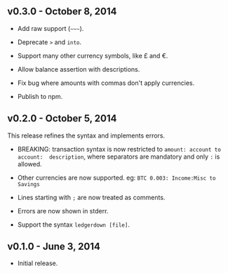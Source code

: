 ## v0.3.0 - October  8, 2014

* Add raw support (`~~~`).

* Deprecate `>` and `into`.

* Support many other currency symbols, like £ and €.

* Allow balance assertion with descriptions.

* Fix bug where amounts with commas don't apply currencies.

* Publish to npm.

## v0.2.0 - October 5, 2014

This release refines the syntax and implements errors.

* BREAKING: transaction syntax is now restricted to `amount: account to account: 
description`, where separators are mandatory and only `:` is allowed.

* Other currencies are now supported. eg: `BTC 0.003: Income:Misc to Savings`

* Lines starting with `;` are now treated as comments.

* Errors are now shown in stderr.

* Support the syntax `ledgerdown [file]`.

## v0.1.0 - June 3, 2014

* Initial release.
